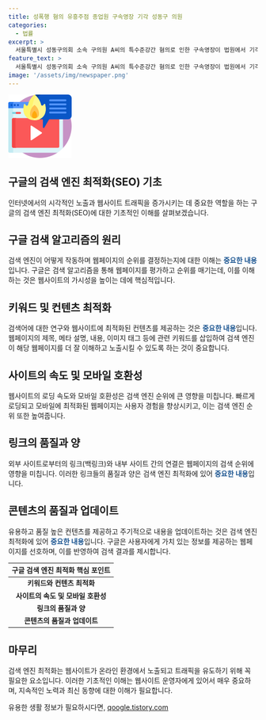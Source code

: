 ```yaml
---
title: 성폭행 혐의 유흥주점 종업원 구속영장 기각 성동구 의원
categories:
  - 법률
excerpt: >
  서울특별시 성동구의회 소속 구의원 A씨의 특수준강간 혐의로 인한 구속영장이 법원에서 기각되었습니다. 더불어민주당 출신이었던 A씨는 현재 무소속이며, 지난 4월 서울 서초구의 유흥주점에서 만취 상태의 여종업원을 성폭행한 혐의를 받고 있습니다. 법원은 구속해야 할 사유와 상당성을 인정하기 어렵다며 구속영장을 기각하고, 불구속 상태에서의 방어권을 보장할 필요성을 설명했습니다.
feature_text: >
  서울특별시 성동구의회 소속 구의원 A씨의 특수준강간 혐의로 인한 구속영장이 법원에서 기각되었습니다. 더불어민주당 출신이었던 A씨는 현재 무소속이며, 지난 4월 서울 서초구의 유흥주점에서 만취 상태의 여종업원을 성폭행한 혐의를 받고 있습니다. 법원은 구속해야 할 사유와 상당성을 인정하기 어렵다며 구속영장을 기각하고, 불구속 상태에서의 방어권을 보장할 필요성을 설명했습니다.
image: '/assets/img/newspaper.png'
---
```


<p><img src="/assets/img/news.png" alt="rentncar 속보" /></p>

<h2 data-ke-size="size26">구글의 검색 엔진 최적화(SEO) 기초</h2>

<p data-ke-size="size16">인터넷에서의 시각적인 노출과 웹사이트 트래픽을 증가시키는 데 중요한 역할을 하는 구글의 검색 엔진 최적화(SEO)에 대한 기초적인 이해를 살펴보겠습니다.</p>

<h2 data-ke-size="size26">구글 검색 알고리즘의 원리</h2>

<p data-ke-size="size16">검색 엔진이 어떻게 작동하며 웹페이지의 순위를 결정하는지에 대한 이해는 <b><span style="color: #1a5490;">중요한 내용</span></b>입니다. 구글은 검색 알고리즘을 통해 웹페이지를 평가하고 순위를 매기는데, 이를 이해하는 것은 웹사이트의 가시성을 높이는 데에 핵심적입니다.</p>

<h2 data-ke-size="size26">키워드 및 컨텐츠 최적화</h2>

<p data-ke-size="size16">검색어에 대한 연구와 웹사이트에 최적화된 컨텐츠를 제공하는 것은 <b><span style="color: #1a5490;">중요한 내용</span></b>입니다. 웹페이지의 제목, 메타 설명, 내용, 이미지 태그 등에 관련 키워드를 삽입하여 검색 엔진이 해당 웹페이지를 더 잘 이해하고 노출시킬 수 있도록 하는 것이 중요합니다.</p>

<h2 data-ke-size="size26">사이트의 속도 및 모바일 호환성</h2>

<p data-ke-size="size16">웹사이트의 로딩 속도와 모바일 호환성은 검색 엔진 순위에 큰 영향을 미칩니다. 빠르게 로딩되고 모바일에 최적화된 웹페이지는 사용자 경험을 향상시키고, 이는 검색 엔진 순위 또한 높여줍니다.</p>

<h2 data-ke-size="size26">링크의 품질과 양</h2>

<p data-ke-size="size16">외부 사이트로부터의 링크(백링크)와 내부 사이트 간의 연결은 웹페이지의 검색 순위에 영향을 미칩니다. 이러한 링크들의 품질과 양은 검색 엔진 최적화에 있어 <b><span style="color: #1a5490;">중요한 내용</span></b>입니다.</p>

<h2 data-ke-size="size26">콘텐츠의 품질과 업데이트</h2>

<p data-ke-size="size16">유용하고 품질 높은 컨텐츠를 제공하고 주기적으로 내용을 업데이트하는 것은 검색 엔진 최적화에 있어 <b><span style="color: #1a5490;">중요한 내용</span></b>입니다. 구글은 사용자에게 가치 있는 정보를 제공하는 웹페이지를 선호하며, 이를 반영하여 검색 결과를 제시합니다.</p>

<table>
    <thead>
        <tr>
            <th style="text-align: center;">구글 검색 엔진 최적화 핵심 포인트</th>
        </tr>
    </thead>
    <tbody>
        <tr>
            <td style="text-align: center; height: 17px;"><b>키워드와 컨텐츠 최적화</b></td>
        </tr>
        <tr>
            <td style="text-align: center; height: 17px;"><b>사이트의 속도 및 모바일 호환성</b></td>
        </tr>
        <tr>
            <td style="text-align: center; height: 17px;"><b>링크의 품질과 양</b></td>
        </tr>
        <tr>
            <td style="text-align: center; height: 17px;"><b>콘텐츠의 품질과 업데이트</b></td>
        </tr>
    </tbody>
</table>

<h2 data-ke-size="size26">마무리</h2>

<p data-ke-size="size16">검색 엔진 최적화는 웹사이트가 온라인 환경에서 노출되고 트래픽을 유도하기 위해 꼭 필요한 요소입니다. 이러한 기초적인 이해는 웹사이트 운영자에게 있어서 매우 중요하며, 지속적인 노력과 최신 동향에 대한 이해가 필요합니다.</p>
유용한 생활 정보가 필요하시다면, <a href="https://qoogle.tistory.com" rel="dofollow">qoogle.tistory.com</a>


